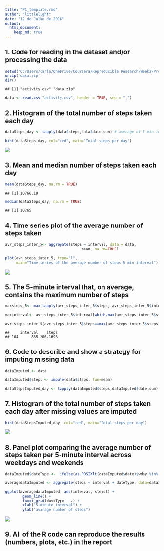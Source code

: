 ```yaml
---
title: "P1_template.rmd"
author: "littlelight"
date: "12 de Julho de 2018"
output: 
  html_document: 
    keep_md: true
---
```


## 1. Code for reading in the dataset and/or processing the data


```r
setwd("C:/Users/carla/OneDrive/Coursera/Reproducible Research/Week2/Project1")
unzip("data.zip")
dir()
```

```
## [1] "activity.csv" "data.zip"
```

```r
data <- read.csv("activity.csv", header = TRUE, sep = ",")
```

## 2. Histogram of the total number of steps taken each day


```r
dataSteps_day <- tapply(data$steps,data$date,sum) # average of 5 min interval
```


```r
hist(dataSteps_day, col="red", main="Total steps per day")
```

![](PA1_template_files/figure-html/histogramstepsday-1.png)<!-- -->

## 3. Mean and median number of steps taken each day


```r
mean(dataSteps_day, na.rm = TRUE) 
```

```
## [1] 10766.19
```

```r
median(dataSteps_day, na.rm = TRUE)
```

```
## [1] 10765
```

## 4. Time series plot of the average number of steps taken 


```r
avr_steps_inter_5<- aggregate(steps ~ interval, data = data, 
                                   mean, na.rm=TRUE)
                                   
plot(avr_steps_inter_5, type="l", 
     main="Time series of the average number of steps 5 min interval")
```

![](PA1_template_files/figure-html/plotavrsteps5-1.png)<!-- -->

## 5. The 5-minute interval that, on average, contains the maximum number of steps



```r
maxsteps_5<- max(tapply(avr_steps_inter_5$steps, avr_steps_inter_5$interval, max))

maxinterval<- avr_steps_inter_5$interval[which.max(avr_steps_inter_5$steps)]

avr_steps_inter_5[avr_steps_inter_5$steps==max(avr_steps_inter_5$steps),]
```

```
##     interval    steps
## 104      835 206.1698
```


## 6. Code to describe and show a strategy for imputing missing data




```r
dataImputed <- data

dataImputed$steps <- impute(data$steps, fun=mean)

dataStepsImputed_day <- tapply(dataImputed$steps,dataImputed$date,sum) # average of 5 min interval
```

## 7. Histogram of the total number of steps taken each day after missing values are imputed


```r
hist(dataStepsImputed_day, col="red", main="Total steps per day")
```

![](PA1_template_files/figure-html/histogramstepsdayimputed-1.png)<!-- -->

## 8. Panel plot comparing the average number of steps taken per 5-minute interval across weekdays and weekends


```r
dataImputed$dateType <-  ifelse(as.POSIXlt(dataImputed$date)$wday %in% c(0,6), 'weekend', 'weekday')

averagedataImputed <- aggregate(steps ~ interval + dateType, data=dataImputed, mean)
```


```r
ggplot(averagedataImputed, aes(interval, steps)) +
        geom_line() +
        facet_grid(dateType ~ .) +
        xlab("5-minute interval") +
        ylab("avarage number of steps")
```

![](PA1_template_files/figure-html/weekdaysweekends-1.png)<!-- -->

## 9. All of the R code can reproduce the results (numbers, plots, etc.) in the report
